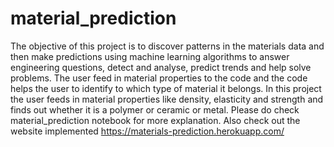 # material_prediction
The objective of this project is to discover patterns in the materials data and then make predictions using machine learning algorithms to answer engineering questions, detect and analyse, predict trends and help solve problems. The user feed in material properties to the code and the code helps the user to identify to which type of material it belongs. In this project the user feeds in material properties like density, elasticity and strength and finds out whether it is a polymer or ceramic or metal. 
Please do check material_prediction notebook for more explanation. Also check out the website implemented https://materials-prediction.herokuapp.com/
